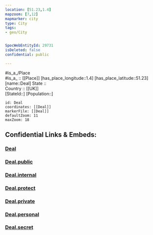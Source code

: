 ```yaml
---
location: [51.23,1.4] 
mapzoom: [7,12] 
mapmarker: city 
type: City
tags:
- geo/City


SpocWebEntityId: 29731
isDeleted: false
confidential: public

---
```

#is_a_/Place  
#is_a_ :: [[Place]] 
[has_place_longitude::1.4] 
[has_place_latitude::51.23] 
[name::Deal] 
State ::  
Country :: [[UK]]  
[StateId::] 
[Population::] 



```leaflet
id: Deal
coordinates: [[Deal]] 
markerFile: [[Deal]] 
defaultZoom: 11 
maxZoom: 18
```


## Confidential Links & Embeds: 

### [Deal](/_Standards/Earth/Continent/Europe/Europe~North/UK/England/Regions~England/South_East_England/Kent/cities~Kent/Dover/cities~Dover/Deal.md) 

### [Deal.public](/_public/Earth/Continent/Europe/Europe~North/UK/England/Regions~England/South_East_England/Kent/cities~Kent/Dover/cities~Dover/Deal.public.md) 

### [Deal.internal](/_internal/Earth/Continent/Europe/Europe~North/UK/England/Regions~England/South_East_England/Kent/cities~Kent/Dover/cities~Dover/Deal.internal.md) 

### [Deal.protect](/_protect/Earth/Continent/Europe/Europe~North/UK/England/Regions~England/South_East_England/Kent/cities~Kent/Dover/cities~Dover/Deal.protect.md) 

### [Deal.private](/_private/Earth/Continent/Europe/Europe~North/UK/England/Regions~England/South_East_England/Kent/cities~Kent/Dover/cities~Dover/Deal.private.md) 

### [Deal.personal](/_personal/Earth/Continent/Europe/Europe~North/UK/England/Regions~England/South_East_England/Kent/cities~Kent/Dover/cities~Dover/Deal.personal.md) 

### [Deal.secret](/_secret/Earth/Continent/Europe/Europe~North/UK/England/Regions~England/South_East_England/Kent/cities~Kent/Dover/cities~Dover/Deal.secret.md)

